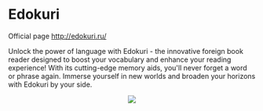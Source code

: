 # Edokuri

Official page http://edokuri.ru/

Unlock the power of language with Edokuri - the innovative foreign book reader designed to boost your vocabulary and enhance your reading experience! With its cutting-edge memory aids, you'll never forget a word or phrase again. Immerse yourself in new worlds and broaden your horizons with Edokuri by your side.

<p align="center">
  <img src="https://user-images.githubusercontent.com/26045342/218183681-0c7df285-2d91-482a-aaa5-3a9d708b23f0.png" />
</p>

